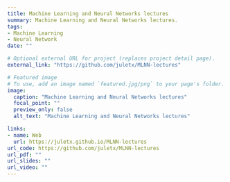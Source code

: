 ```yaml
---
title: Machine Learning and Neural Networks lectures
summary: Machine Learning and Neural Networks lectures.
tags:
- Machine Learning
- Neural Network
date: ""

# Optional external URL for project (replaces project detail page).
external_link: "https://github.com/juletx/MLNN-lectures"

# Featured image
# To use, add an image named `featured.jpg/png` to your page's folder. 
image:
  caption: "Machine Learning and Neural Networks lectures"
  focal_point: ""
  preview_only: false
  alt_text: "Machine Learning and Neural Networks lectures"

links:
- name: Web
  url: https://juletx.github.io/MLNN-lectures
url_code: https://github.com/juletx/MLNN-lectures
url_pdf: ""
url_slides: ""
url_video: ""
---
```

